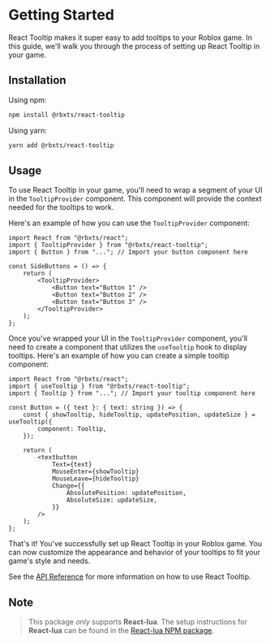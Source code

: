 # Getting Started

React Tooltip makes it super easy to add tooltips to your Roblox game. In this guide, we'll walk you through the process of setting up React Tooltip in your game.

## Installation

Using npm:

```bash
npm install @rbxts/react-tooltip
```

Using yarn:

```bash
yarn add @rbxts/react-tooltip
```

## Usage

To use React Tooltip in your game, you'll need to wrap a segment of your UI in the `TooltipProvider` component. This component will provide the context needed for the tooltips to work.

Here's an example of how you can use the `TooltipProvider` component:

```tsx
import React from "@rbxts/react";
import { TooltipProvider } from "@rbxts/react-tooltip";
import { Button } from "..."; // Import your button component here

const SideButtons = () => {
	return (
		<TooltipProvider>
			<Button text="Button 1" />
			<Button text="Button 2" />
			<Button text="Button 3" />
		</TooltipProvider>
	);
};
```

Once you've wrapped your UI in the `TooltipProvider` component, you'll
need to create a component that utilizes the `useTooltip` hook to display tooltips. Here's an example of how you can create a simple tooltip component:

```tsx
import React from "@rbxts/react";
import { useTooltip } from "@rbxts/react-tooltip";
import { Tooltip } from "..."; // Import your tooltip component here

const Button = ({ text }: { text: string }) => {
	const { showTooltip, hideTooltip, updatePosition, updateSize } = useTooltip({
		component: Tooltip,
	});

	return (
		<textbutton
			Text={text}
			MouseEnter={showTooltip}
			MouseLeave={hideTooltip}
			Change={{
				AbsolutePosition: updatePosition,
				AbsoluteSize: updateSize,
			}}
		/>
	);
};
```

That's it! You've successfully set up React Tooltip in your Roblox game. You can now customize the appearance and behavior of your tooltips to fit your game's style and needs.

See the [API Reference](/docs/installation) for more information on how to use React Tooltip.

## Note

> This package _only_ supports **React-lua**. The setup instructions for **React-lua** can be found in the [React-lua NPM package](https://www.npmjs.com/package/@rbxts/react).
